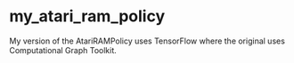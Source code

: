 # my_atari_ram_policy
My version of the AtariRAMPolicy uses TensorFlow where the original uses Computational Graph Toolkit.

